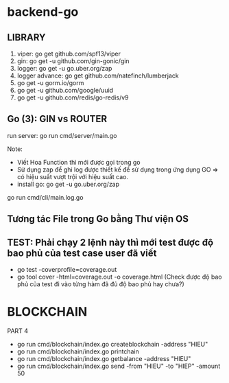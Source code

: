 # backend-go

## LIBRARY

1. viper: go get github.com/spf13/viper
2. gin: go get -u github.com/gin-gonic/gin
3. logger: go get -u go.uber.org/zap
4. logger advance: go get github.com/natefinch/lumberjack
5. go get -u gorm.io/gorm
6. go get -u github.com/google/uuid
7. go get -u github.com/redis/go-redis/v9

## Go (3): GIN vs ROUTER

run server: go run cmd/server/main.go

Note:

- Viết Hoa Function thì mới được gọi trong go
- Sử dụng zap để ghi log được thiết kế để sử dụng trong ứng dụng GO => có hiệu suất vượt trội với hiệu suất cao.
- install go: go get -u go.uber.org/zap

go run cmd/cli/main.log.go

## Tương tác File trong Go bằng Thư viện OS

## TEST: Phải chạy 2 lệnh này thì mới test được độ bao phủ của test case user đã viết

- go test -coverprofile=coverage.out
- go tool cover -html=coverage.out -o coverage.html (Check được độ bao phủ của test đi vào từng hàm đã đủ độ bao phủ hay chưa?)

# BLOCKCHAIN

PART 4

- go run cmd/blockchain/index.go createblockchain -address "HIEU"
- go run cmd/blockchain/index.go printchain
- go run cmd/blockchain/index.go getbalance -address "HIEU"
- go run cmd/blockchain/index.go send -from "HIEU" -to "HIEP" -amount 50
